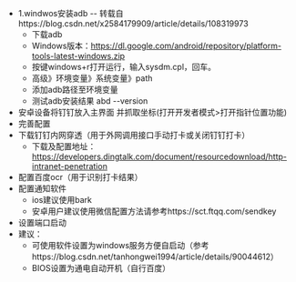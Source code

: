 - 1.windwos安装adb -- 转载自https://blog.csdn.net/x2584179909/article/details/108319973
  - 下载adb
  - Windows版本：https://dl.google.com/android/repository/platform-tools-latest-windows.zip
  - 按键windows+r打开运行，输入sysdm.cpl，回车。
  - 高级》环境变量》系统变量》path
  - 添加adb路径至环境变量
  - 测试adb安装结果 abd --version
- 安卓设备将钉钉放入主界面 并抓取坐标(打开开发者模式>打开指针位置功能)
- 完善配置
- 下载钉钉内网穿透（用于外网调用接口手动打卡或关闭钉钉打卡）
  - 下载及配置地址：https://developers.dingtalk.com/document/resourcedownload/http-intranet-penetration
- 配置百度ocr（用于识别打卡结果）
- 配置通知软件
  - ios建议使用bark
  - 安卓用户建议使用微信配置方法请参考https://sct.ftqq.com/sendkey
- 设置端口启动
- 建议：
  - 可使用软件设置为windows服务方便自启动（参考https://blog.csdn.net/tanhongwei1994/article/details/90044612）
  - BIOS设置为通电自动开机（自行百度）
